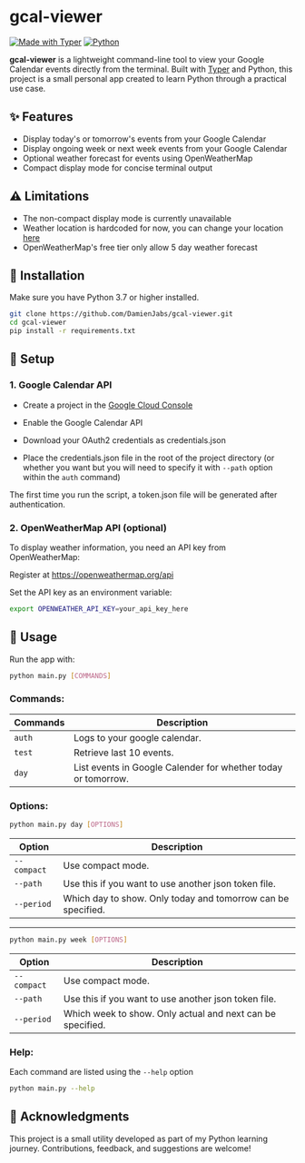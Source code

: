 # gcal-viewer

[![Made with Typer](https://img.shields.io/badge/Made%20with-Typer-22aadd.svg?logo=fastapi)](https://github.com/tiangolo/typer) [![Python](https://img.shields.io/badge/Python-3.10+-blue.svg?logo=python)](https://www.python.org/)

**gcal-viewer** is a lightweight command-line tool to view your Google Calendar events directly from the terminal. Built with [Typer](https://typer.tiangolo.com/) and Python, this project is a small personal app created to learn Python through a practical use case.

## ✨ Features

- Display today's or tomorrow's events from your Google Calendar
- Display ongoing week or next week events from your Google Calendar
- Optional weather forecast for events using OpenWeatherMap
- Compact display mode for concise terminal output

## ⚠ Limitations

- The non-compact display mode is currently unavailable
- Weather location is hardcoded for now, you can change your location [here](https://github.com/DamienJabs/gcal-viewer/blob/main/utils/weather.py#L25)
- OpenWeatherMap's free tier only allow 5 day weather forecast

## 🔧 Installation

Make sure you have Python 3.7 or higher installed.

```bash
git clone https://github.com/DamienJabs/gcal-viewer.git
cd gcal-viewer
pip install -r requirements.txt
```

## 🔑 Setup

### 1. Google Calendar API

- Create a project in the [Google Cloud Console](https://developers.google.com/workspace/calendar/api/quickstart/python#enable_the_api)

- Enable the Google Calendar API

- Download your OAuth2 credentials as credentials.json

- Place the credentials.json file in the root of the project directory (or whether you want but you will need to specify it with `--path` option within the `auth` command)

The first time you run the script, a token.json file will be generated after authentication.

### 2. OpenWeatherMap API (optional)

To display weather information, you need an API key from OpenWeatherMap:

Register at https://openweathermap.org/api

Set the API key as an environment variable:

```bash
export OPENWEATHER_API_KEY=your_api_key_here
```

## 🚀 Usage

Run the app with:

```bash
python main.py [COMMANDS]
```

### Commands:

| Commands   | Description                                                     |
|------------|-----------------------------------------------------------------|
| `auth`     | Logs to your google calendar.                                   |
| `test`     | Retrieve last 10 events.                                        |
| `day`      | List events in Google Calender for whether today or tomorrow.   |

### Options:

```bash
python main.py day [OPTIONS]
```

| Option       | Description                                                     |
|--------------|-----------------------------------------------------------------|
| `--compact`  | Use compact mode.                                               |
| `--path`     | Use this if you want to use another json token file.            |
| `--period`   | Which day to show. Only today and tomorrow can be specified.    |

---

```bash
python main.py week [OPTIONS]
```

| Option       | Description                                                     |
|--------------|-----------------------------------------------------------------|
| `--compact`  | Use compact mode.                                               |
| `--path`     | Use this if you want to use another json token file.            |
| `--period`   | Which week to show. Only actual and next can be specified.    |

### Help:

Each command are listed using the `--help` option

```bash
python main.py --help
```

## 🙏 Acknowledgments

This project is a small utility developed as part of my Python learning journey. Contributions, feedback, and suggestions are welcome!